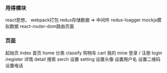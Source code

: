 ### 用得模块
  react思想， webpack打包
  redux存储数据 => 中间件 redux-loagger
  mockjs模拟数据
  react-router-dom路由页面

### 页面
  起始页 index
    首页 home
    分类 classify
    购物车 cart
    我的 mine
  登录 / 注册 login /register
  详情 detail
  搜索 serch
  设置 setting
    设置头像
    设置用户名
    设置二维码
    设置电话